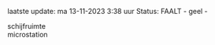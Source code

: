 laatste update: 
ma 13-11-2023  3:38   uur 
Status: FAALT - geel - 
<div class="service Y">schijfruimte</div><div class="service Y">microstation</div>